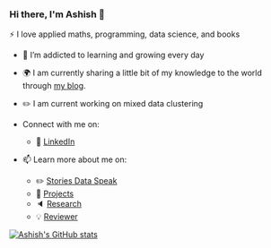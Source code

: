 <!-- Please don't remove this: Grab your social icons from https://github.com/carlsednaoui/gitsocial -->


### Hi there, I'm Ashish 👋

<!--
**duttashi/duttashi** is a ✨ _special_ ✨ repository because its `README.md` (this file) appears on your GitHub profile.
-->

:zap: I love applied maths, programming, data science, and books
- 🌱 I’m addicted to learning and growing every day
- :earth_africa: I am currently sharing a little bit of my knowledge to the world through [my blog](https://duttashi.github.io/blog/).
- :pencil2:	I am current working on mixed data clustering 
- Connect with me on:
  - :office: [LinkedIn](https://www.linkedin.com/in/duttashish/)
  
- 📫 Learn more about me on:  
  - :pencil2: [Stories Data Speak](https://duttashi.github.io/blog/)
  - :dart: [Projects](https://duttashi.github.io/projects/)
  - :speaker: [Research](https://scholar.google.com/citations?user=AIGfYdEAAAAJ&hl=en)
  - :bulb: [Reviewer](https://publons.com/researcher/1324629/ashish-dutt/)
  
[![Ashish's GitHub stats](https://github-readme-stats.vercel.app/api?username=duttashi)](https://github.com/duttashi/github-readme-stats)



